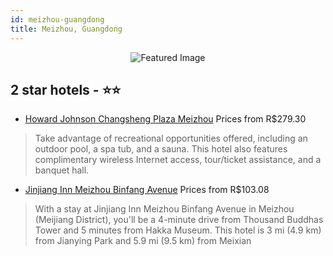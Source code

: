 ```yaml
---
id: meizhou-guangdong
title: Meizhou, Guangdong
---
```


<center><img src="https://i.travelapi.com/hotels/8000000/7070000/7065500/7065411/54cf494b_b.jpg" alt="Featured Image" /></center>


##  2 star hotels - ⭐️⭐️

-    [Howard Johnson Changsheng Plaza Meizhou](https://us.hurb.com/hotels/meizhou/howard-johnson-changsheng-plaza-meizhou-JNP-JP191626?cmp=18055) Prices from R$279.30
   > Take advantage of recreational opportunities offered, including an outdoor pool, a spa tub, and a sauna. This hotel also features complimentary wireless Internet access, tour/ticket assistance, and a banquet hall.
-    [Jinjiang Inn Meizhou Binfang Avenue](https://us.hurb.com/hotels/meizhou/jinjiang-inn-meizhou-binfang-avenue-JNP-JP02590H?cmp=18055) Prices from R$103.08
   > With a stay at Jinjiang Inn Meizhou Binfang Avenue in Meizhou (Meijiang District), you'll be a 4-minute drive from Thousand Buddhas Tower and 5 minutes from Hakka Museum. This hotel is 3 mi (4.9 km) from Jianying Park and 5.9 mi (9.5 km) from Meixian
